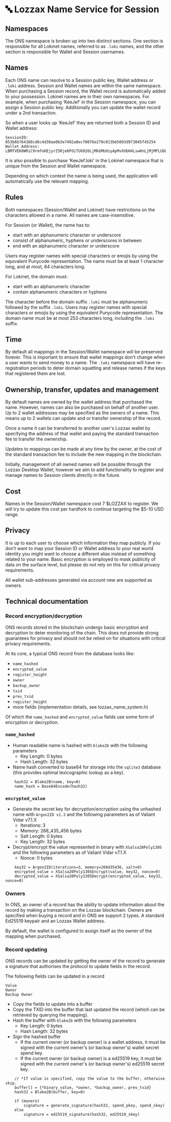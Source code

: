 # 🔤 Lozzax Name Service for Session

## Namespaces

The ONS namespace is broken up into two distinct sections. One section is responsible for all Lokinet names, referred to as `.loki` names, and the other section is responsible for Wallet and Session usernames.

## Names

Each ONS name can resolve to a Session public key, Wallet address or `.loki` address. Session and Wallet names are within the same namespace. When purchasing a Session record, the Wallet record is automatically added to your possession. Lokinet names are in their own namespaces. For example, when purchasing ‘KeeJef’ in the Session namespace, you can assign a Session public key. Additionally you can update the wallet record under a 2nd transaction.

So when a user looks up ‘KeeJef’ they are returned both a Session ID and Wallet address:

```text
SessionID: 053b6b764388cd6c4d38ae0b3e7492a8ecf0076e270c013bb5693d973045f45254 
Wallet Address: LBMTVEK8WRiC9rmfoKEjyrZSRje6PdiTU6926LjMkGMUdzyApMvXUbH4LswHnLjMjMPLUbDKiL3RCRQe5XFiobWb8jQrApR
```

It is also possible to purchase ‘KeeJef.loki’ in the Lokinet namespace that is unique from the Session and Wallet namespace.

Depending on which context the name is being used, the application will automatically use the relevant mapping.

## Rules

Both namespaces \(Session/Wallet and Lokinet\) have restrictions on the characters allowed in a name. All names are case-insensitive.

For Session \(or Wallet\), the name has to:

* start with an alphanumeric character or underscore
* consist of alphanumeric, hyphens or underscores in between 
* end with an alphanumeric character or underscore 

Users may register names with special characters or emojis by using the equivalent Punycode representation. The name must be at least 1 character long, and at most, 64 characters long.

For Lokinet, the domain must:

* start with an alphanumeric character
* contain alphanumeric characters or hyphens

The character before the domain suffix `.loki` must be alphanumeric followed by the suffix `.loki`. Users may register names with special characters or emojis by using the equivalent Punycode representation. The domain name must be at most 253 characters long, including the `.loki` suffix.

## Time

By default all mappings in the Session/Wallet namespace will be preserved forever. This is important to ensure that wallet mappings don't change when a user wants to send money to a name. The `.loki` namespace will have re-registration periods to deter domain squatting and release names if the keys that registered them are lost.

## Ownership, transfer, updates and management

By default names are owned by the wallet address that purchased the name. However, names can also be purchased on behalf of another user. Up to 2 wallet addresses may be specified as the owners of a name. This means up to 2 wallets can update and or transfer ownership of the record.

Once a name it can be transferred to another user's Lozzax wallet by specifying the address of that wallet and paying the standard transaction fee to transfer the ownership.

Updates to mappings can be made at any time by the owner, at the cost of the standard transaction fee to include the new mapping in the blockchain.

Initially, management of all owned names will be possible through the Lozzax Desktop Wallet; however we aim to add functionality to register and manage names to Session clients directly in the future.

## Cost

Names in the Session/Wallet namespace cost 7 $LOZZAX to register. We will try to update this cost per hardfork to continue targeting the $5-10 USD range.

## Privacy

It is up to each user to choose which information they map publicly. If you don’t want to map your Session ID or Wallet address to your real world identity you might want to choose a different alias instead of something related to your name. Basic encryption is employed to mask publicity of data on the surface level, but please do not rely on this for critical privacy requirements.

All wallet sub-addresses generated via account new are supported as owners.

## Technical documentation

### Record encryption/decryption

ONS records stored in the blockchain undergo basic encryption and decryption to deter monitoring of the chain. This does not provide strong guarantees for privacy and should not be relied on for situations with critical privacy requirements.

At its core, a typical ONS record from the database looks like:

* `name_hashed`
* `encrypted_value`
* `register_height`
* `owner`
* `backup_owner`
* `txid`
* `prev_txid`
* `register_height`
* more fields \(implementation details, see lozzax\_name\_system.h\)

Of which the `name_hashed` and `encrypted_value` fields use some form of encryption or decryption.

### `name_hashed`

* Human readable name is hashed with `blake2b` with the following parameters
  * Key Length: 0 bytes
  * Hash Length: 32 bytes
* Name hash converted to base64 for storage into the `sqlite3` database \(this provides optimal lexicographic lookup as a key\).

```text
    hash32 = Blake2B(name, key=0)
    name_hash = Base64Encode(hash32)
```

### `encrypted_value`

* Generate the secret key for decryption/encryption using the unhashed name with `Argon2ID v1.3` and the following parameters as of Valiant Vidar v7.1.X
  * Iterations: 3
  * Memory: 268\_435\_456 bytes
  * Salt Length: 0 bytes
  * Key Length: 32 bytes
* Decrypt/encrypt the value represented in binary with `XSalsa20Poly1305` and the following parameters as of Valiant Vidar v7.1.X
  * Nonce: 0 bytes

```text
    key32 = Argon2ID(iterations=3, memory=268435436, salt=0)
    encrypted_value = XSalsa20Poly1305Encrypt(value, key32, nonce=0)
    decrypted_value = XSalsa20Poly1305Decrypt(encrypted_value, key32, nonce=0)
```

### Owners

In ONS, an owner of a record has the ability to update information about the record by making a transaction on the Lozzax blockchain. Owners are specified when buying a record and in ONS we support 2 types. A standard Ed25519 keypair and an Lozzax Wallet address.

By default, the wallet is configured to assign itself as the owner of the mapping when purchased.

### Record updating

ONS records can be updated by getting the owner of the record to generate a signature that authorises the protocol to update fields in the record.

The following fields can be updated in a record

```text
Value
Owner
Backup Owner
```

* Copy the fields to update into a buffer
* Copy the TXID into the buffer that last updated the record \(which can be retrieved by querying the mapping\).
* Hash the buffer with `blake2b` with the following parameters
  * Key Length: 0 bytes
  * Hash Length: 32 bytes
* Sign the hashed buffer
  * If the current owner \(or backup owner\) is a wallet address, it must be signed with the current owner's \(or backup owner's\) wallet secret spend key.
  * If the current owner \(or backup owner\) is a ed25519 key, it must be signed with the current owner's \(or backup owner's\) ed25519 secret key.

```text
    // *If value is specified, copy the value to the buffer, otherwise skip.
    buffer[] = {*binary_value, *owner, *backup_owner, prev_txid}
    hash32 = Blake2B(buffer, key=0)

    if (monero)
        signature = generate_signature(hash32, spend_pkey, spend_skey)
    else
        signature = ed25519_signature(hash32, ed25519_skey)
```

